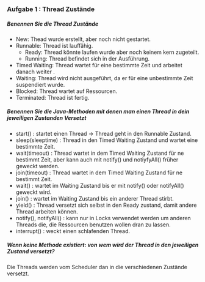 ### Aufgabe 1 : Thread Zustände 
##### Benennen Sie die Thread Zustände
+ New: Thead wurde erstellt, aber noch nicht gestartet.
+ Runnable: Thread ist lauffähig.
    + Ready: Thread könnte laufen wurde aber noch keinem kern zugeteilt.
    + Running: Thread befindet sich in der Ausführung.
+ Timed Waiting: Thread wartet für eine bestimmte Zeit und arbeitet danach weiter .
+ Waiting: Thread wird nicht ausgeführt, da er für eine unbestimmte Zeit suspendiert wurde.
+ Blocked: Thread wartet auf Ressourcen.
+ Terminated: Thread ist fertig.
##### Benennen Sie die Java-Methoden mit denen man einen Thread in dein jeweiligen Zustanden Versetzt
+ start() : startet einen Thread -> Thread geht in den Runnable Zustand.
+ sleep(sleeptime) : Thread in den Timed Waiting Zustand und wartet eine bestimmte Zeit.
+ wait(timeout) : Thread wartet in dem Timed Waiting Zustand für ne bestimmt Zeit, aber kann auch mit notify() und notiyfyAll() früher geweckt werden.
+ join(timeout) : Thread wartet in dem Timed Waiting Zustand für ne bestimmt Zeit.
+ wait() : wartet im Waiting Zustand bis er mit notify() oder notifyAll() geweckt wird.
+ join() : wartet im Waiting Zustand bis ein anderer Thread stirbt.
+ yield() : Thread versetzt sich selbst in den Ready zustand, damit andere Thread arbeiten können.
+ notify(), notifyAll() : kann nur in Locks verwendet werden um anderen Threads die, die Ressourcen benutzen wollen dran zu lassen.
+ interrupt() : weckt einen schlafenden Thread.
##### Wenn keine Methode existiert: von wem wird der Thread in den jeweiligen Zustand versetzt?
Die Threads werden vom Scheduler dan in die verschiedenen Zustände versetzt.